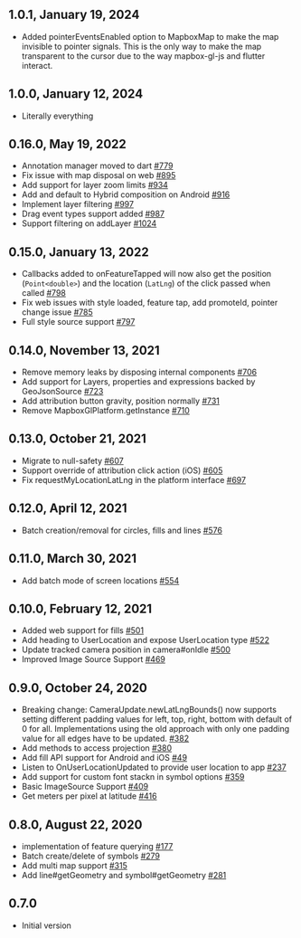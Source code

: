 ## 1.0.1, January 19, 2024
* Added pointerEventsEnabled option to MapboxMap to make the map invisible to pointer signals. This is the only way to make the map transparent to the cursor due to the way mapbox-gl-js and flutter interact.

## 1.0.0, January 12, 2024
* Literally everything

## 0.16.0, May 19, 2022
* Annotation manager moved to dart [#779](https://github.com/flutter-mapbox-gl/maps/pull/779)
* Fix issue with map disposal on web [#895](https://github.com/flutter-mapbox-gl/maps/pull/895)
* Add support for layer zoom limits [#934](https://github.com/flutter-mapbox-gl/maps/pull/934)
* Add and default to Hybrid composition on Android [#916](https://github.com/flutter-mapbox-gl/maps/pull/916)
* Implement layer filtering [#997](https://github.com/flutter-mapbox-gl/maps/pull/997)
* Drag event types support added [#987](https://github.com/flutter-mapbox-gl/maps/pull/987)
* Support filtering on addLayer [#1024](https://github.com/flutter-mapbox-gl/maps/pull/1024)

## 0.15.0, January 13, 2022
* Callbacks added to onFeatureTapped will now also get the position (`Point<double>`) and the location (`LatLng`) of the click passed when called [#798](https://github.com/flutter-mapbox-gl/maps/pull/798)
* Fix web issues with style loaded, feature tap, add promoteId, pointer change issue [#785](https://github.com/flutter-mapbox-gl/maps/pull/785)
* Full style source support [#797](https://github.com/flutter-mapbox-gl/maps/pull/797)

## 0.14.0, November 13, 2021
* Remove memory leaks by disposing internal components [#706](https://github.com/tobrun/flutter-mapbox-gl/pull/706)
* Add support for Layers, properties and expressions backed by GeoJsonSource [#723](https://github.com/tobrun/flutter-mapbox-gl/pull/723)
* Add attribution button gravity, position normally [#731](https://github.com/tobrun/flutter-mapbox-gl/pull/731)
* Remove MapboxGlPlatform.getInstance [#710](https://github.com/tobrun/flutter-mapbox-gl/pull/710)

## 0.13.0, October 21, 2021
* Migrate to null-safety [#607](https://github.com/tobrun/flutter-mapbox-gl/pull/607)
* Support override of attribution click action (iOS) [#605](https://github.com/tobrun/flutter-mapbox-gl/pull/605)
* Fix requestMyLocationLatLng in the platform interface [#697](https://github.com/tobrun/flutter-mapbox-gl/pull/697)

## 0.12.0, April 12, 2021
* Batch creation/removal for circles, fills and lines [#576](https://github.com/tobrun/flutter-mapbox-gl/pull/576)

## 0.11.0, March 30, 2021
* Add batch mode of screen locations [#554](https://github.com/tobrun/flutter-mapbox-gl/pull/554)

## 0.10.0, February 12, 2021
* Added web support for fills [#501](https://github.com/tobrun/flutter-mapbox-gl/pull/501)
* Add heading to UserLocation and expose UserLocation type [#522](https://github.com/tobrun/flutter-mapbox-gl/pull/522)
* Update tracked camera position in camera#onIdle [#500](https://github.com/tobrun/flutter-mapbox-gl/pull/500)
* Improved Image Source Support [#469](https://github.com/tobrun/flutter-mapbox-gl/pull/469)

## 0.9.0,  October 24, 2020
* Breaking change: CameraUpdate.newLatLngBounds() now supports setting different padding values for left, top, right, bottom with default of 0 for all. Implementations using the old approach with only one padding value for all edges have to be updated. [#382](https://github.com/tobrun/flutter-mapbox-gl/pull/382)
* Add methods to access projection [#380](https://github.com/tobrun/flutter-mapbox-gl/pull/380)
* Add fill API support for Android and iOS [#49](https://github.com/tobrun/flutter-mapbox-gl/pull/49)
* Listen to OnUserLocationUpdated to provide user location to app [#237](https://github.com/tobrun/flutter-mapbox-gl/pull/237)
* Add support for custom font stackn in symbol options [#359](https://github.com/tobrun/flutter-mapbox-gl/pull/359)
* Basic ImageSource Support [#409](https://github.com/tobrun/flutter-mapbox-gl/pull/409)
* Get meters per pixel at latitude [#416](https://github.com/tobrun/flutter-mapbox-gl/pull/416)

## 0.8.0, August 22, 2020
- implementation of feature querying [#177](https://github.com/tobrun/flutter-mapbox-gl/pull/177)
- Batch create/delete of symbols [#279](https://github.com/tobrun/flutter-mapbox-gl/pull/279)
- Add multi map support [#315](https://github.com/tobrun/flutter-mapbox-gl/pull/315)
- Add line#getGeometry and symbol#getGeometry [#281](https://github.com/tobrun/flutter-mapbox-gl/pull/281)

## 0.7.0
- Initial version
